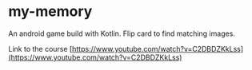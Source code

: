 # my-memory
An android game build with Kotlin. Flip card to find matching images.

Link to the course [https://www.youtube.com/watch?v=C2DBDZKkLss](https://www.youtube.com/watch?v=C2DBDZKkLss)
